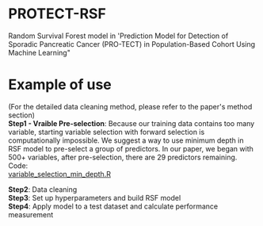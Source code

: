 # PROTECT-RSF
Random Survival Forest model in 'Prediction Model for Detection of Sporadic Pancreatic Cancer (PRO-TECT) in Population-Based Cohort Using Machine Learning"

# Example of use <br />

(For the detailed data cleaning method, please refer to the paper's method section) <br />
**Step1 - Vraible Pre-selection**: Because our training data contains too many variable, starting variable selection with forward selection is computationally impossible. We suggest a way to use minimum depth in RSF model to pre-select a group of predictors. In our paper, we began with 500+ variables, after pre-selection, there are 29 predictors remaining. Code: <br />
[variable_selection_min_depth.R](https://github.com/kpsc-informatics/PROTECT-RSF/blob/main/variable_selection_min_depth.R)<br />

**Step2**: Data cleaning <br />
**Step3**: Set up hyperparameters and build RSF model <br />
**Step4**: Apply model to a test dataset and calculate performance measurement 

